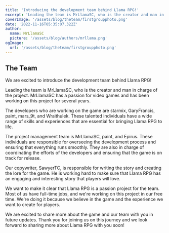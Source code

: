 ```yaml
---
title: 'Introducing the development team behind Llama RPG!'
excerpt: 'Leading the team is MrLlamaSC, who is the creator and man in charge of the project. MrLlamaSC has a passion for video games and has been working on this project for several years.'
coverImage: '/assets/blog/theteam/firstgroupphoto.png'
date: '2022-11-16T05:35:07.322Z'
author:
  name: MrLlamaSC
  picture: '/assets/blog/authors/mrllama.png'
ogImage:
  url: '/assets/blog/theteam/firstgroupphoto.png'
---
```


## The Team

We are excited to introduce the development team behind Llama RPG!

Leading the team is MrLlamaSC, who is the creator and man in charge of the project. MrLlamaSC has a passion for video games and has been working on this project for several years.

The developers who are working on the game are starmix, GaryFrancis, paint, mars_9t, and Wraithulek. These talented individuals have a wide range of skills and experiences that are essential for bringing Llama RPG to life.

The project management team is MrLlamaSC, paint, and Epirus. These individuals are responsible for overseeing the development process and ensuring that everything runs smoothly. They are also in charge of coordinating the efforts of the developers and ensuring that the game is on track for release.

Our copywriter, SawyerTC, is responsible for writing the story and creating the lore for the game. He is working hard to make sure that Llama RPG has an engaging and interesting story that players will love.

We want to make it clear that Llama RPG is a passion project for the team. Most of us have full-time jobs, and we're working on this project in our free time. We're doing it because we believe in the game and the experience we want to create for players.

We are excited to share more about the game and our team with you in future updates. Thank you for joining us on this journey and we look forward to sharing more about Llama RPG with you soon!
